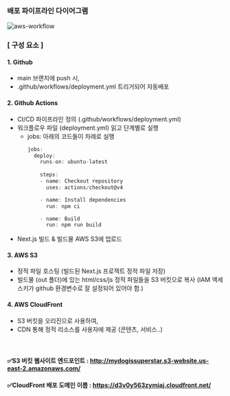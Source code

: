 ### 배포 파이프라인 다이어그램

![aws-workflow](https://github.com/user-attachments/assets/c6923be3-7644-4c8b-aac0-875c8983085e)

### [ 구성 요소 ]
#### 1. Github
- main 브랜치에 push 시,
- .github/workflows/deployment.yml 트리거되어 자동배포

#### 2. Github Actions
- CI/CD 파이프라인 정의 (.github/workflows/deployment.yml)
- 워크플로우 파일 (deployment.yml) 읽고 단계별로 실행
  - jobs: 아래의 코드들이 차례로 실행
    ```js
    jobs:
      deploy:
        runs-on: ubuntu-latest
        
        steps:
        - name: Checkout repository
          uses: actions/checkout@v4
    
        - name: Install dependencies
          run: npm ci
    
        - name: Build
          run: npm run build
    ```
- Next.js 빌드 & 빌드물 AWS S3에 업로드

#### 3. AWS S3
- 정적 파일 호스팅 (빌드된 Next.js 프로젝트 정적 파일 저장)
- 빌드물 (out 폴더)에 있는 html/css/js 정적 파일들을 S3 버킷으로 복사
  (IAM 액세스키가 github 환경변수로 잘 설정되어 있어야 함.)

#### 4. AWS CloudFront
- S3 버킷을 오리진으로 사용하여,
- CDN 통해 정적 리소스를 사용자에 제공 (콘텐츠, 서비스..)
  <br/>
  <br/>
  <br/>  
#### ✅S3 버킷 웹사이트 엔드포인트 : http://mydogissuperstar.s3-website.us-east-2.amazonaws.com/
#### ✅CloudFront 배포 도메인 이름 : https://d3v0y563zymiaj.cloudfront.net/
